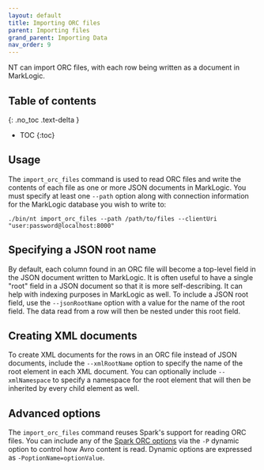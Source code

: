 ```yaml
---
layout: default
title: Importing ORC files
parent: Importing files
grand_parent: Importing Data
nav_order: 9
---
```


NT can import ORC files, with each row being written as a document in MarkLogic.

## Table of contents
{: .no_toc .text-delta }

- TOC
{:toc}

## Usage

The `import_orc_files` command is used to read ORC files and write the contents of each file as one or more JSON
documents in MarkLogic. You must specify at least one `--path` option along with connection information for the
MarkLogic database you wish to write to:

    ./bin/nt import_orc_files --path /path/to/files --clientUri "user:password@localhost:8000"

## Specifying a JSON root name

By default, each column found in an ORC file will become a top-level field in the JSON document written to
MarkLogic. It is often useful to have a single "root" field in a JSON document so that it is more self-describing. It
can help with indexing purposes in MarkLogic as well. To include a JSON root field, use the `--jsonRootName` option with
a value for the name of the root field. The data read from a row will then be nested under this root field.

## Creating XML documents

To create XML documents for the rows in an ORC file instead of JSON documents, include the `--xmlRootName`
option to specify the name of the root element in each XML document. You can optionally include `--xmlNamespace` to
specify a namespace for the root element that will then be inherited by every child element as well.

## Advanced options

The `import_orc_files` command reuses Spark's support for reading ORC files. You can include any of
the [Spark ORC options](https://spark.apache.org/docs/latest/sql-data-sources-orc.html) via the `-P` dynamic option
to control how Avro content is read. Dynamic options are expressed as `-PoptionName=optionValue`.

